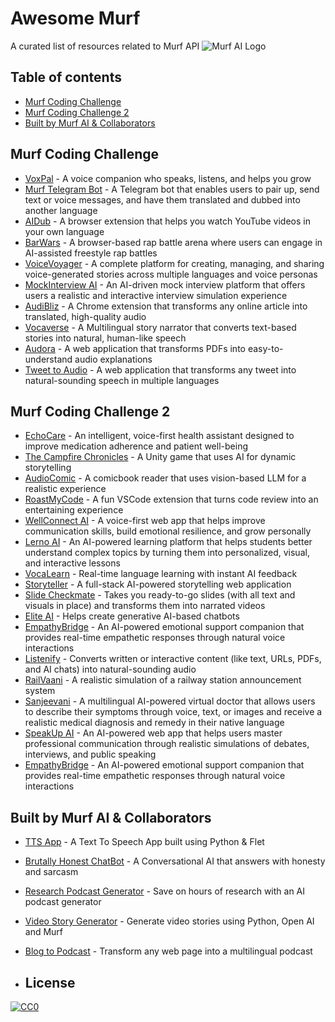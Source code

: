 # Awesome Murf
A curated list of resources related to Murf API
![Murf AI Logo](https://murf.ai/public-assets/home/Murf_Logo.png)
## Table of contents
<!-- toc -->

* [Murf Coding Challenge](#murf-coding-challenge)
* [Murf Coding Challenge 2](#murf-coding-challenge-2)
* [Built by Murf AI & Collaborators](#built-by-murf-ai--collaborators)

<!-- tocstop -->
## Murf Coding Challenge
* [VoxPal](https://github.com/Bhavya248-rgb/VoxPal) - A voice companion who speaks, listens, and helps you grow
* [Murf Telegram Bot](https://github.com/yeskaydee/Murf_Bot_Integration) - A Telegram bot that enables users to pair up, send text or voice messages, and have them translated and dubbed into another language
* [AIDub](https://github.com/harsh3dev/aidub) - A browser extension that helps you watch YouTube videos in your own language
* [BarWars](https://github.com/architjagadeb/rap-battle-app) - A browser-based rap battle arena where users can engage in AI-assisted freestyle rap battles
* [VoiceVoyager](https://github.com/Abhijeetsingh610/voice-voyager) - A complete platform for creating, managing, and sharing voice-generated stories across multiple languages and voice personas
* [MockInterview AI](https://github.com/Anish-ai/AI-Interviewer) - An AI-driven mock interview platform that offers users a realistic and interactive interview simulation experience
* [AudiBliz](https://github.com/Codealpha07/AudiBliz) - A Chrome extension that transforms any online article into translated, high-quality audio
* [Vocaverse](https://github.com/prasanna-lakshmi18/Vocaverse_pro) - A Multilingual story narrator that converts text-based stories into natural, human-like speech
* [Audora](https://github.com/sobiya-22/audora) - A web application that transforms PDFs into easy-to-understand audio explanations
* [Tweet to Audio](https://github.com/TejasNangru/tweet-to-audio) -  A web application that transforms any tweet into natural-sounding speech in multiple languages

## Murf Coding Challenge 2
* [EchoCare](https://github.com/gobardan1707/ECHOCARE) - An intelligent, voice-first health assistant designed to improve medication adherence and patient well-being
* [The Campfire Chronicles](https://github.com/AayushBeura/the-campfire-chronicles-dev) - A Unity game that uses AI for dynamic storytelling
* [AudioComic](https://github.com/Kavish2040/AudioComic) - A comicbook reader that uses vision-based LLM for a realistic experience
* [RoastMyCode](https://github.com/Prkhar05/RoastMyCode) - A fun VSCode extension that turns code review into an entertaining experience
* [WellConnect AI](https://github.com/krishnasainakka/WellConnect) - A voice-first web app that helps improve communication skills, build emotional resilience, and grow personally
* [Lerno AI](https://github.com/suryansh04/Lerno.ai-7MOD3) - An AI-powered learning platform that helps students better understand complex topics by turning them into personalized, visual, and interactive lessons
* [VocaLearn](https://github.com/KanishkSogani/VocaLearn) - Real-time language learning with instant AI feedback
* [Storyteller](https://github.com/alcode-10/AI-Storyteller) - A full-stack AI-powered storytelling web application
* [Slide Checkmate](https://github.com/Sepuh077/CourseGeneration) - Takes you ready-to-go slides (with all text and visuals in place) and transforms them into narrated videos
* [Elite AI](https://github.com/NishantRana07/ElitexMurf) - Helps create generative AI-based chatbots
* [EmpathyBridge](https://github.com/Shyam-Raghuwanshi/EmpathyBridge) - An AI-powered emotional support companion that provides real-time empathetic responses through natural voice interactions
* [Listenify](https://github.com/Vishalpandey1799/Listenify) - Converts written or interactive content (like text, URLs, PDFs, and AI chats) into natural-sounding audio
* [RailVaani](https://github.com/Cosmos-Ved09/RailVaani-Murf-ai) - A realistic simulation of a railway station announcement system
* [Sanjeevani](https://github.com/this-is-rachit/Sanjeevani) - A multilingual AI-powered virtual doctor that allows users to describe their symptoms through voice, text, or images and receive a realistic medical diagnosis and remedy in their native language
* [SpeakUp AI](https://github.com/hateem72/SkillUp) - An AI-powered web app that helps users master professional communication through realistic simulations of debates, interviews, and public speaking
* [EmpathyBridge](https://github.com/Shyam-Raghuwanshi/EmpathyBridge) - An AI-powered emotional support companion that provides real-time empathetic responses through natural voice interactions

## Built by Murf AI & Collaborators
* [TTS App](https://github.com/Joshwen7947/Murf-x-flet) - A Text To Speech App built using Python & Flet
* [Brutally Honest ChatBot](https://github.com/Joshwen7947/AI-Chatbot-with-Speech) - A Conversational AI that answers with honesty and sarcasm
* [Research Podcast Generator](https://github.com/IAmUnbounded/research-podcast-generator) - Save on hours of research with an AI podcast generator
* [Video Story Generator](https://github.com/svpino/video-generation) - Generate video stories using Python, Open AI and Murf
* [Blog to Podcast](https://github.com/chaharnishant11/blog-to-podcast) - Transform any web page into a multilingual podcast

* ## License
[![CC0](https://licensebuttons.net/p/zero/1.0/88x31.png)](https://creativecommons.org/publicdomain/zero/1.0/)

